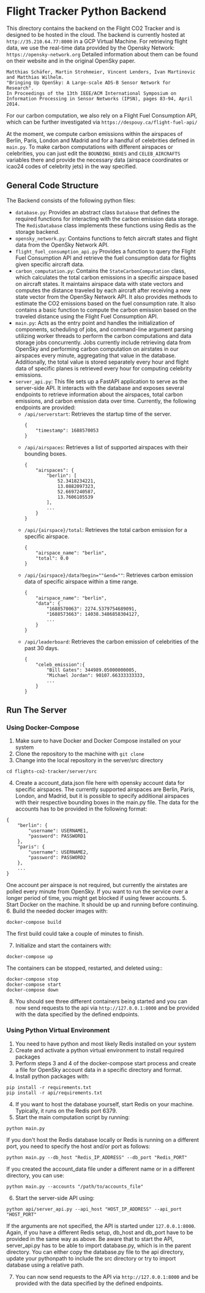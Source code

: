 # Flight Tracker Python Backend

This directory contains the backend on the Flight CO2 Tracker and is designed to be hosted in the cloud. The backend is currently hosted at `http://35.210.64.77:8000` in a GCP Virtual Machine.
For retrieving flight data, we use the real-time data provided by the Opensky Network: `https://opensky-network.org`
Detailed information about them can be found on their website and in the original OpenSky paper.
```
Matthias Schäfer, Martin Strohmeier, Vincent Lenders, Ivan Martinovic and Matthias Wilhelm.
"Bringing Up OpenSky: A Large-scale ADS-B Sensor Network for Research".
In Proceedings of the 13th IEEE/ACM International Symposium on Information Processing in Sensor Networks (IPSN), pages 83-94, April 2014.
```
For our carbon computation, we also rely on a Flight Fuel Consumption API, which can be further investigated via `https://despouy.ca/flight-fuel-api/`

At the moment, we compute carbon emissions within the airspaces of Berlin, Paris, London and Madrid and for a handful of celebrities defined in `main.py`. To make carbon computations with different airspaces or celebrities, you can just edit the `BOUNDING_BOXES` and `CELEB_AIRCRAFTS` variables there and provide the necessary data (airspace coordinates or icao24 codes of celebrity jets) in the way specified.

## General Code Structure

The Backend consists of the following python files:
- `database.py`: Provides an abstract class `Database` that defines the required functions for interacting with the carbon emission data storage. The `RedisDatabase` class implements these functions using Redis as the storage backend.
- `opensky_network.py`: Contains functions to fetch aircraft states and flight data from the OpenSky Network API.
- `flight_fuel_consumption_api.py` Provides a function to query the Flight Fuel Consumption API and retrieve the fuel consumption data for flights given specific aircraft data.
- `carbon_computation.py`: Contains the `StateCarbonComputation` class, which calculates the total carbon emissions in a specific airspace based on aircraft states. It maintains airspace data with state vectors and computes the distance traveled by each aircraft after receiving a new state vector from the OpenSky Network API. It also provides methods to estimate the CO2 emissions based on the fuel consumption rate. It also contains a basic function to compute the carbon emission based on the traveled distance using the Flight Fuel Consumption API.
- `main.py`: Acts as the entry point and handles the initialization of components, scheduling of jobs, and command-line argument parsing utilizing worker threads to perform the carbon computations and data storage jobs concurrently. Jobs currently include retrieving data from OpenSky and performing carbon computation on airstates in our airspaces every minute, aggregating that value in the database. Additionally, the total value is stored separately every hour and flight data of specific planes is retrieved every hour for computing celebrity emissions.
- `server_api.py`: This file sets up a FastAPI application to serve as the server-side API. It interacts with the database and exposes several endpoints to retrieve information about the airspaces, total carbon emissions, and carbon emission data over time. Currently, the following endpoints are provided:
    - `/api/serverstart`: Retrieves the startup time of the server.
        ```
        {
            "timestamp": 1688570053
        }
        ```
    - `/api/airspaces`: Retrieves a list of supported airspaces with their bounding boxes.
        ```
        {
            "airspaces": {
                "berlin": [
                    52.3418234221,
                    13.0882097323,
                    52.6697240587,
                    13.7606105539
                ],
                ...
            }
        }
        ```
    - `/api/{airspace}/total`: Retrieves the total carbon emission for a specific airspace.
        ```
        {
            "airspace_name": "berlin",
            "total": 0.0
        }
        ```
    - `/api/{airspace}/data?begin=""&end=""`: Retrieves carbon emission data of specific airspace within a time range.
        ```
        {
            "airspace_name": "berlin",
            "data": {
                "1688570063": 2274.5379754689091,
                "1688573663": 14038.3486858304127,
                ...
            }
        }
        ```
    - `/api/leaderboard`: Retrieves the carbon emission of celebrities of the past 30 days.
        ```
        {
            "celeb_emission":{
                "Bill Gates": 344989.05000000005,
                "Michael Jordan": 90107.66333333333,
                ...
            }
        }
        ```


## Run The Server

### Using Docker-Compose
1. Make sure to have Docker and Docker Compose installed on your system
2. Clone the repository to the machine with `git clone`
3. Change into the local repository in the server/src directory
```
cd flights-co2-tracker/server/src
```
4. Create a account_data.json file here with opensky account data for specific airspaces. The currently supported airspaces are Berlin, Paris, London, and Madrid, but it is possible to specify additional airspaces with their respective bounding boxes in the main.py file. The data for the accounts has to be provided in the following format:
```
{
    "berlin": {
        "username": USERNAME1,
        "password": PASSWORD1
    },
    "paris": {
        "username": USERNAME2,
        "password": PASSWORD2
    },
    ...
}
```
One account per airspace is not required, but currently the airstates are polled every minute from OpenSky. If you want to run the service over a longer period of time, you might get blocked if using fewer accounts.
5. Start Docker on the machine. It should be up and running before continuing.
6. Build the needed docker images with:
```
docker-compose build
```
The first build could take a couple of minutes to finish.

7. Initialize and start the containers with:
```
docker-compose up
```
The containers can be stopped, restarted, and deleted using::
```
docker-compose stop
docker-compose start
docker-compose down
```
8. You should see three different containers being started and you can now send requests to the api via `http://127.0.0.1:8000` and be provided with the data specified by the defined endpoints.

### Using Python Virtual Environment
1. You need to have python and most likely Redis installed on your system
2. Create and activate a python virtual environment to install required packages
3. Perform steps 3 and 4 of the docker-compose start process and create a file for OpenSky account data in a specific directory and format.
4. Install python packages with:
```
pip install -r requirements.txt
pip install -r api/requirements.txt
```
4. If you want to host the database yourself, start Redis on your machine. Typically, it runs on the Redis port 6379.
5. Start the main computation script by running:
```
python main.py
```
If you don't host the Redis database locally or Redis is running on a different port, you need to specify the host and/or port as follows:
```
python main.py --db_host "Redis_IP_ADDRESS" --db_port "Redis_PORT"
```
If you created the account_data file under a different name or in a different directory, you can use:
```
python main.py --accounts "/path/to/accounts_file"
```
6. Start the server-side API using:
```
python api/server_api.py --api_host "HOST_IP_ADDRESS" --api_port "HOST_PORT"
```
If the arguments are not specified, the API is started under `127.0.0.1:8000`. Again, if you have a different Redis setup, db_host and db_port have to be provided in the same way as above.
Be aware that to start the API, server_api.py has to be able to import database.py, which is in the parent directory. You can either copy the database.py file to the api directory, update your pythonpath to include the src directory or try to import database using a relative path.

7. You can now send requests to the API via `http://127.0.0.1:8000` and be provided with the data specified by the defined endpoints.
